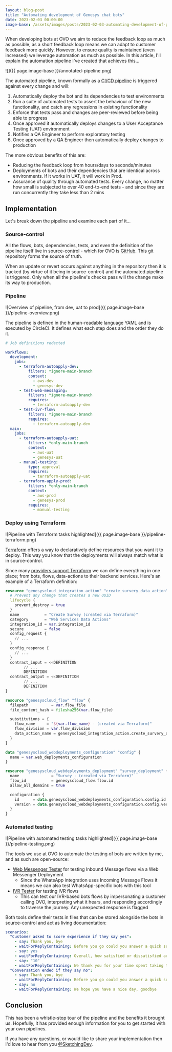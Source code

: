 ```yaml
---
layout: blog-post
title: "Automating development of Genesys chat bots"
date: 2023-02-03 00:00:00
image-base: /assets/images/posts/2023-02-03-automating-development-of-genesys-chat-bots
---
```


When developing bots at OVO we aim to reduce the feedback loop as much as possible, as a short feedback loop means we
can adapt to customer feedback more quickly. However, to ensure quality is maintained (even increased) we leverage
automation as much as possible. In this article, I'll explain the automation pipeline I've created that achieves this...

![]({{ page.image-base }}/annotated-pipeline.png)

The automated pipeline, known formally as a [CI/CD pipeline](https://en.wikipedia.org/wiki/CI/CD) is triggered against 
every change and will:
  1. Automatically deploy the bot and its dependencies to test environments
  2. Run a suite of automated tests to assert the behaviour of the new functionality, and catch any regressions in 
     existing functionality
  3. Enforce that tests pass and changes are peer-reviewed before being able to progress
  4. Once approved it automatically deploys changes to a User Acceptance Testing (UAT) environment
  5. Notifies a QA Engineer to perform exploratory testing
  6. Once approved by a QA Engineer then automatically deploy changes to production

The more obvious benefits of this are:
- Reducing the feedback loop from hours/days to seconds/minutes
- Deployments of bots and their dependencies that are identical across environments. If it works in UAT, it will work
  in Prod.
- Assurance of quality through automated tests. Every change, no matter how small is subjected to over 40 end-to-end
  tests - and since they are run concurrently they take less than 2 mins

## Implementation
Let's break down the pipeline and examine each part of it...

### Source-control
All the flows, bots, dependencies, tests, and even the definition of the pipeline itself live in
source-control - which for OVO is [GitHub](https://github.com/). This git repository forms the source of truth.

When an update or revert occurs against anything in the repository then it is tracked (by virtue of it being
in source-control) and the automated pipeline is triggered. Only when all the pipeline's checks pass will the change
make its way to production.

### Pipeline
![Overview of pipeline, from dev, uat to prod]({{ page.image-base }}/pipeline-overview.png)

The pipeline is defined in the human-readable language YAML and is executed by CircleCI. It defines what each step
does and the order they do it.

```yaml
# Job definitions redacted

workflows:
  development:
    jobs:
      - terraform-autoapply-dev:
          filters: *ignore-main-branch
          context:
            - aws-dev
            - genesys-dev
      - test-web-messaging:
          filters: *ignore-main-branch
          requires:
            - terraform-autoapply-dev
      - test-ivr-flow:
          filters: *ignore-main-branch
          requires:
            - terraform-autoapply-dev
  main:
    jobs:
      - terraform-autoapply-uat:
          filters: *only-main-branch
          context:
            - aws-uat
            - genesys-uat
      - manual-testing:
          type: approval
          requires:
            - terraform-autoapply-uat
      - terraform-apply-prod:
          filters: *only-main-branch
          context:
            - aws-prod
            - genesys-prod
          requires:
            - manual-testing
```

### Deploy using Terraform
![Pipeline with Terraform tasks highlighted]({{ page.image-base }}/pipeline-terraform.png)

[Terraform](https://www.terraform.io/) offers a way to declaratively define resources that you want it to deploy. This
way you know that the deployments will always match what is in source-control.

Since many [providers support Terraform](https://registry.terraform.io/browse/providers) we can define everything in
one place; from bots, flows, data-actions to their backend services. Here's an example of a Terraform definition:

```terraform
resource "genesyscloud_integration_action" "create_survery_data_action" {
  # Prevent any change that creates a new UUID
  lifecycle {
    prevent_destroy = true
  }
  name           = "Create Survey (created via Terraform)"
  category       = "Web Services Data Actions"
  integration_id = var.integration_id
  secure         = false
  config_request {
    // ...
  }
  config_response {
    // ...
  }
  contract_input = <<DEFINITION
        // ...
        DEFINITION
  contract_output = <<DEFINITION
        // ...
        DEFINITION
}

resource "genesyscloud_flow" "flow" {
  filepath          = var.flow_file
  file_content_hash = filesha256(var.flow_file)

  substitutions = {
    flow_name     = "${var.flow_name} - (created via Terraform)"
    flow_division = var.flow_division
    data_action_name = genesyscloud_integration_action.create_survery_data_action.name
  }
}

data "genesyscloud_webdeployments_configuration" "config" {
  name = var.web_deployments_configuration
}

resource "genesyscloud_webdeployments_deployment" "survey_deployment" {
  name              = "Survey - (created via Terraform)"
  flow_id           = genesyscloud_flow.flow.id
  allow_all_domains = true

  configuration {
    id      = data.genesyscloud_webdeployments_configuration.config.id
    version = data.genesyscloud_webdeployments_configuration.config.version
  }
}
```

### Automated testing
![Pipeline with automated testing tasks highlighted]({{ page.image-base }}/pipeline-testing.png)

The tools we use at OVO to automate the testing of bots are written by me, and as such are open-source:
- [Web Messenger Tester](https://github.com/ovotech/genesys-web-messaging-tester) for testing Inbound Message flows via
  a Web Messenger Deployment
    - Since the WhatsApp integration uses Incoming Message Flows it means we can also test WhatsApp-specific bots with this tool
- [IVR Tester](https://github.com/SketchingDev/ivr-tester) for testing IVR flows
    - This can test our IVR-based bots flows by impersonating a customer calling OVO, interpreting what it hears, and
      responding accordingly to traverse the journey. Any unexpected response is flagged

Both tools define their tests in files that can be stored alongside the bots in source-control and act as living documentation:
```yaml
scenarios:
  "Customer asked to score experience if they say yes":
    - say: Thank you, bye
    - waitForReplyContaining: Before you go could you answer a quick survey?
    - say: yes
    - waitForReplyContaining: Overall, how satisfied or dissatisfied are you with our company?
    - say: "10"
    - waitForReplyContaining: We thank you for your time spent taking this survey. Your response has been recorded.
  "Conversation ended if they say no":
    - say: Thank you, bye
    - waitForReplyContaining: Before you go could you answer a quick survey?
    - say: no
    - waitForReplyContaining: We hope you have a nice day, goodbye
```

## Conclusion

This has been a whistle-stop tour of the pipeline and the benefits it brought us. Hopefully, it has provided enough
information for you to get started with your own pipelines.

If you have any questions, or would like to share your implementation then I'd love to hear from you
[@SketchingDev](https://twitter.com/SketchingDev).